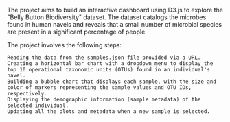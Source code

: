 The project aims to build an interactive dashboard using D3.js to explore the "Belly Button Biodiversity" dataset. The dataset catalogs the microbes found in human navels and reveals that a small number of microbial species are present in a significant percentage of people.

The project involves the following steps:

    Reading the data from the samples.json file provided via a URL.
    Creating a horizontal bar chart with a dropdown menu to display the top 10 operational taxonomic units (OTUs) found in an individual's navel.
    Building a bubble chart that displays each sample, with the size and color of markers representing the sample values and OTU IDs, respectively.
    Displaying the demographic information (sample metadata) of the selected individual.
    Updating all the plots and metadata when a new sample is selected.
